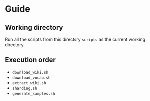 # Guide

## Working directory

Run all the scripts from this directory `scripts` as the current working directory.

## Execution order

- `download_wiki.sh`
- `download_vocab.sh`
- `extract_wiki.sh`
- `sharding.sh`
- `generate_samples.sh`

